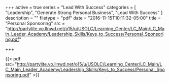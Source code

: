 +++
active = true
series = "Lead With Success"
categories = [
  "Leadership",
  "Generate Strong Personal Business",
  "Lead With Success"
]
description = ""
filetype = "pdf"
date = "2016-11-15T10:11:32-05:00"
title = "Personal Sponsoring"
src = "http://partylite.vo.llnwd.net/o15/u/USOLC/Learning_Center/LC_Main/LC_Main_Leader_Academy/Leadership_Skills/Keys_to_Success/Personal_Sponsoring.pdf"

+++

{{< pdf src="http://partylite.vo.llnwd.net/o15/u/USOLC/Learning_Center/LC_Main/LC_Main_Leader_Academy/Leadership_Skills/Keys_to_Success/Personal_Sponsoring.pdf" >}}
